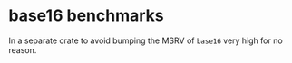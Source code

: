 # base16 benchmarks

In a separate crate to avoid bumping the MSRV of `base16` very high for no reason.
